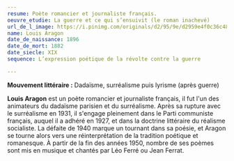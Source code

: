 ```yaml
---
resume: Poète romancier et journaliste français.
oeuvre_etudie: La guerre et ce qui s’ensuivit (le roman inachevé)
url_de_l_image: https://i.pinimg.com/originals/d2/95/9e/d2959e4f0c36c48de918898355217115.jpg
name: Louis Aragon
date_de_naissance: 1896
date_de_mort: 1882
date_siecle: XIX
sequence: L’expression poétique de la révolte contre la guerre

---
```

**Mouvement littéraire :**  Dadaïsme, surréalisme puis lyrisme (après guerre)

**Louis Aragon** est un poète romancier et journaliste français, il fut l'un des animateurs du dadaïsme parisien et du surréalisme. Après sa rupture avec le surréalisme en 1931, il s'engage pleinement dans le Parti communiste français, auquel il a adhéré en 1927, et dans la doctrine littéraire du réalisme socialiste. La défaite de 1940 marque un tournant dans sa poésie, et Aragon se tourne alors vers une réinterprétation de la tradition poétique et romanesque.
À partir de la fin des années 1950, nombre de ses poèmes sont mis en musique et chantés par Léo Ferré ou Jean Ferrat.